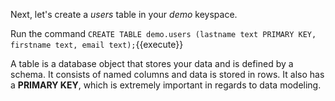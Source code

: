 Next, let's create a *users* table in your *demo* keyspace.

Run the command `CREATE TABLE demo.users (lastname text PRIMARY KEY, firstname text, email text);`{{execute}}

A table is a database object that stores your data and is defined by a schema. It consists of named columns and data is stored in rows. It also has a **PRIMARY KEY**, which is extremely important in regards to data modeling.
